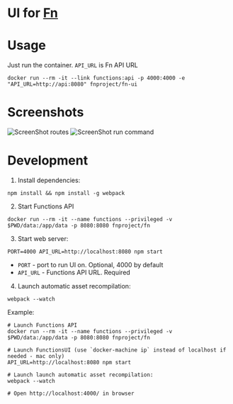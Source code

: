 # UI for [Fn](https://github.com/fnproject/fn)

# Usage

Just run the container.
`API_URL` is Fn API URL

```
docker run --rm -it --link functions:api -p 4000:4000 -e "API_URL=http://api:8080" fnproject/fn-ui
```

# Screenshots

![ScreenShot routes](https://raw.githubusercontent.com/fnproject/fn-ui/master/docs/screenshots/routes.png)
![ScreenShot run command](https://raw.githubusercontent.com/fnproject/fn-ui/master/docs/screenshots/run.png)

# Development

1) Install dependencies:
```
npm install && npm install -g webpack
```

2) Start Functions API
```
docker run --rm -it --name functions --privileged -v $PWD/data:/app/data -p 8080:8080 fnproject/fn
```

3) Start web server:
```
PORT=4000 API_URL=http://localhost:8080 npm start
```

* `PORT` - port to run UI on. Optional, 4000 by default
* `API_URL` - Functions API URL. Required

4) Launch automatic asset recompilation:
```
webpack --watch
```

Example:
```
# Launch Functions API
docker run --rm -it --name functions --privileged -v $PWD/data:/app/data -p 8080:8080 fnproject/fn

# Launch FunctionsUI (use `docker-machine ip` instead of localhost if needed - mac only)
API_URL=http://localhost:8080 npm start

# Launch launch automatic asset recompilation:
webpack --watch

# Open http://localhost:4000/ in browser
```
